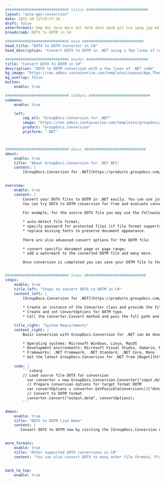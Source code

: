 ```yaml
---
############################# Static ############################
layout: "auto-gen-conversion"
date: 2022-10-12T19:57:16
draft: false
otherformats: bmp doc docm docx dot dotm dotx epub gif ico jpeg jpg md odt ott pdf png psd rtf tex tif tiff txt xps
breadcrumb: DOTX to DOTM in C#

############################# Head ############################
head_title: "DOTX to DOTM Converter in C#"
head_description: "Convert DOTX to DOTM in .NET using a few lines of code. Use the GroupDocs Document Conversion API to convert over 160 file formats."

############################# Header ############################
title: "Convert DOTX to DOTM in C#"
description: "DOTX to DOTM conversion with a few lines of .NET code"
bg_image: "https://cms.admin.containerize.com/templates/aspose/App_Themes/V3/images/bg/header1.png"
bg_overlay: false
button:
    enable: true

############################# SubMenu ############################
submenu:
    enable: true

    left:
        img_alt: "GroupDocs.Conversion for .NET"
        image: "https://cms.admin.containerize.com/templates/groupdocs/images/product-logos/90x90-noborder/groupdocs-conversion-net.png"
        product: "GroupDocs.Conversion"
        platform: ".NET"



############################# About ############################
about:
    enable: true
    title: "About GroupDocs.Conversion for .NET API"
    content: |
        [GroupDocs.Conversion for .NET](https://products.groupdocs.com/conversion/net/) can be used to convert Microsoft Word, Excel, PowerPoint, PDF, Visio and other formats. GroupDocs.Conversion is a standalone API that is suitable for back-end and internal systems where high performance is required. It does not depend on any software such as Microsoft or Open Office.
    

overview:
    enable: true
    content: |
        Convert your DOTX files to DOTM in .NET easily. You can use just a couple of C# code lines in any platform of your choice like - Windows, Linux, macOS.
        You can try DOTX to DOTM conversion for free and evaluate conversion results quality.  Along with simple file conversion scenarios you can try more advanced options for loading source DOTX file and for saving output DOTM result. 
        
        For example, for the source DOTX file you may use the following load options:

        * auto-detect file format;
        * specify password for protected files (if file format supports it);
        * replace missing fonts to preserve document appearance.
        
        There are also advanced convert options for the DOTM file:

        * convert specific document page or page range;
        * add a watermark to the converted DOTM file and many more.

        Once conversion is completed you can save your DOTM file to the local file path or any third-party storage like FTP, Amazon S3, Google Drive, Dropbox etc. Please note - to convert DOTX to DOTM there is no need for any additional software installed - like MS Office, Open Office, Adobe Acrobat Reader etc.


############################# Steps ############################
steps:
    enable: true
    title_left: "Steps to convert DOTX to DOTM in C#"
    content_left: |
        [GroupDocs.Conversion for .NET](https://products.groupdocs.com/conversion/net/) makes it easy for developers to convert a DOTX file to DOTM with a few lines of code.
        
        * Create an instance of the Converter class and provide the file DOTX with the full path
        * Create and set ConvertOptions for DOTM type.
        * Call the Converter.Convert method and pass the full path and format (DOTM) as a parameter

    title_right: "System Requirements"
    content_right: |
        Basic conversion with GroupDocs.Conversion for .NET can be done in just a few simple steps. Our APIs are supported on all major platforms and operating systems. Before executing the code below, make sure you have the following prerequisites installed on your system.

        * Operating systems: Microsoft Windows, Linux, MacOS
        * Development environments: Microsoft Visual Studio, Xamarin, MonoDevelop
        * Frameworks: .NET Framework, .NET Standard, .NET Core, Mono
        * Get the latest GroupDocs.Conversion for .NET from [Nuget](https://www.nuget.org/packages/groupdocs.conversion)
         
    code: |
        ```csharp    
        // Load source file DOTX for conversion
          var converter = new GroupDocs.Conversion.Converter("input.dotx");
          // Prepare conversion options for target format DOTM
          var convertOptions = converter.GetPossibleConversions()["dotm"].ConvertOptions;
          // Convert to DOTM format
          converter.Convert("output.dotm", convertOptions);
        ```

demos:
    enable: true
    title: "DOTX to DOTM Live Demo"
    content: |
       Convert DOTX to DOTM now by visiting the [GroupDocs.Conversion App](https://products.groupdocs.app/conversion/family) website. Online demo has the following advantages
          

more_formats:
    enable: true
    title: "Other supported DOTX conversions in C#"
    content: "You can also convert DOTX to many other file formats. Please see the list below."
       
       
back_to_top:
    enable: true
---
```


